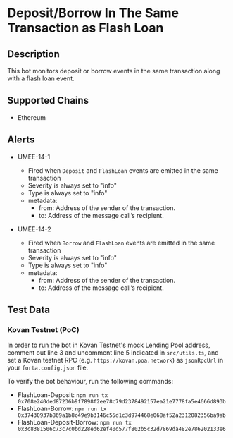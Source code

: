# Deposit/Borrow In The Same Transaction as Flash Loan

## Description

This bot monitors deposit or borrow events in the same transaction along with a flash loan event.

## Supported Chains

- Ethereum

## Alerts

- UMEE-14-1

  - Fired when `Deposit` and `FlashLoan` events are emitted in the same transaction
  - Severity is always set to "info"
  - Type is always set to "info"
  - metadata:
    - from: Address of the sender of the transaction.
    - to: Address of the message call’s recipient.

- UMEE-14-2
  - Fired when `Borrow` and `FlashLoan` events are emitted in the same transaction
  - Severity is always set to "info"
  - Type is always set to "info"
  - metadata:
    - from: Address of the sender of the transaction.
    - to: Address of the message call’s recipient.

## Test Data

### Kovan Testnet (PoC)

In order to run the bot in Kovan Testnet's mock Lending Pool address, comment out line 3 and uncomment line 5 indicated in `src/utils.ts`, and set a Kovan testnet RPC (e.g.
`https://kovan.poa.network`) as `jsonRpcUrl` in your `forta.config.json` file.

To verify the bot behaviour, run the following commands:

- FlashLoan-Deposit: `npm run tx 0x708e240ded87236b9f7898f2ee78c79d2378492157ea21e7778fa5e4666d893b`
- FlashLoan-Borrow:
  `npm run tx 0x37430937b869a1b8c49e9b3146c55d1c3d974468e068af52a2312082356ba9ab`
- FlashLoan-Deposit-Borrow: `npm run tx 0x3c8381506c73c7c0bd228ed62ef40d577f802b5c32d7869da482e786202133e6`
